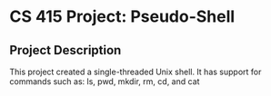 # CS 415 Project: Pseudo-Shell


## Project Description

This project created a single-threaded Unix shell. It has support for commands such as: ls, pwd, mkdir, rm, cd, and cat

